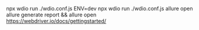 npx wdio run ./wdio.conf.js
ENV=dev npx wdio run ./wdio.conf.js 
allure open
allure generate  report && allure open
https://webdriver.io/docs/gettingstarted/